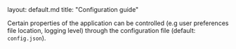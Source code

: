 <frontmatter>
  layout: default.md
  title: "Configuration guide"
</frontmatter>

Certain properties of the application can be controlled (e.g user preferences file location, logging level) through the configuration file (default: `config.json`).
